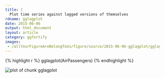 ```yaml
---
title: |
  Plot time series against lagged versions of themselves
rdname: gglagplot
date: 2015-06-06
output: html_document
layout: article
category: ggfortify
images:
 - /allYourFigureAreBelongToUs/figure/source/2015-06-06-gglagplot/gglagplot-1.png
---
```





{% highlight r %}
gglagplot(AirPassengers)
{% endhighlight %}

![plot of chunk gglagplot](/allYourFigureAreBelongToUs/figure/source/2015-06-06-gglagplot/gglagplot-1.png) 